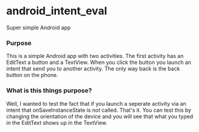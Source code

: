 # android_intent_eval
Super simple Android app


### Purpose
This is a simple Android app with two activities.  The first activity has an EditText a button and a TextView.  When you click the button you launch an intent that send you to another activity.  The only way back is the back button on the phone.

### What is this things purpose?
Well, I wanted to test the fact that if you launch a seperate activity via an intent that onSaveInstanceState is *not* called.  That's it.  You can test this by changing the orientation of the device and you will see that what you typed in the EditText shows up in the TextView.
